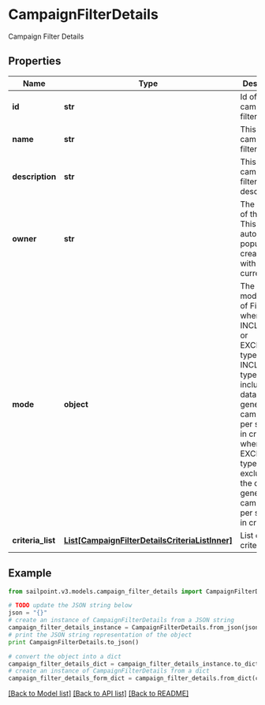 # CampaignFilterDetails

Campaign Filter Details

## Properties
Name | Type | Description | Notes
------------ | ------------- | ------------- | -------------
**id** | **str** | Id of the campaign filter | [optional] 
**name** | **str** | This is campaign filter&#39;s name. | 
**description** | **str** | This is campaign filter&#39;s description. | 
**owner** | **str** | The owner of this filter. This field is automatically populated at creation time with the current user. | 
**mode** | **object** | The mode/type of Filter, where it is of INCLUSION or EXCLUSION type. INCLUSION type will include the data in generated campaign  as per specified in criteria, whereas EXCLUSION type will exclude the the data in generated campaign as per specified in criteria. | 
**criteria_list** | [**List[CampaignFilterDetailsCriteriaListInner]**](CampaignFilterDetailsCriteriaListInner.md) | List of criteria. | [optional] 

## Example

```python
from sailpoint.v3.models.campaign_filter_details import CampaignFilterDetails

# TODO update the JSON string below
json = "{}"
# create an instance of CampaignFilterDetails from a JSON string
campaign_filter_details_instance = CampaignFilterDetails.from_json(json)
# print the JSON string representation of the object
print CampaignFilterDetails.to_json()

# convert the object into a dict
campaign_filter_details_dict = campaign_filter_details_instance.to_dict()
# create an instance of CampaignFilterDetails from a dict
campaign_filter_details_form_dict = campaign_filter_details.from_dict(campaign_filter_details_dict)
```
[[Back to Model list]](../README.md#documentation-for-models) [[Back to API list]](../README.md#documentation-for-api-endpoints) [[Back to README]](../README.md)


